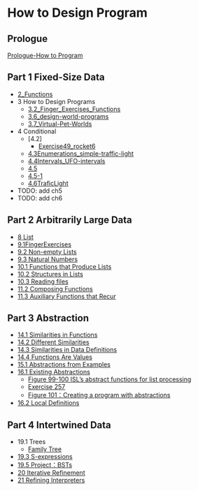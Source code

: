# How to Design Program



## Prologue

[Prologue-How to Program](Prologue-How%20to%20Program.rkt)

## Part 1 Fixed-Size Data

- [2_Functions](1%20Fixed-Size%20Data/2_Functions.rkt)
- 3 How to Design Programs
  - [3.2_Finger_Exercises_Functions](1%20Fixed-Size%20Data/3_HtDP/3.2_Finger_Exercises_Functions.rkt)
  - [3.6_design-world-programs](1%20Fixed-Size%20Data/3_HtDP/3.6_design-world-programs.rkt)
  - [3.7_Virtual-Pet-Worlds](1%20Fixed-Size%20Data/3_HtDP/3.7_Virtual-Pet-Worlds.rkt)
- 4 Conditional
  - [4.2]
    - [Exercise49_rocket6](1%20Fixed-Size%20Data/4%20Conditional/Exercise49_rocket6.rkt)
  - [4.3Enumerations_simple-traffic-light](1%20Fixed-Size%20Data/4%20Conditional/4.3Enumerations_simple-traffic-light.rkt)
  - [4.4Intervals_UFO-intervals](1%20Fixed-Size%20Data/4%20Conditional/4.4Intervals_UFO-intervals.rkt)
  - [4.5](1%20Fixed-Size%20Data/4%20Conditional/4.5.rkt)
  - [4.5-1](1%20Fixed-Size%20Data/4%20Conditional/4.5-1.rkt)
  - [4.6TraficLight](1%20Fixed-Size%20Data/4%20Conditional/4.6TraficLight.rkt)
- TODO: add ch5 
- TODO: add ch6


## Part 2 Arbitrarily Large Data

- [8 List](2%20Arbitrarily%20Large%20Data/8List.rkt)
- [9.1FingerExercises](2%20Arbitrarily%20Large%20Data/9.1FingerExercises.rkt)
- [9.2 Non-empty Lists](2%20Arbitrarily%20Large%20Data/9.2%20Non-empty%20Lists.rkt)
- [9.3 Natural Numbers](2%20Arbitrarily%20Large%20Data/9.3%20Natural%20Numbers.rkt)
- [10.1 Functions that Produce Lists](2%20Arbitrarily%20Large%20Data/10.1%20Functions%20that%20Produce%20Lists（Map）.rkt)
- [10.2 Structures in Lists](2%20Arbitrarily%20Large%20Data/10.2%20Structures%20in%20Lists.rkt)
- [10.3 Reading files](2%20Arbitrarily%20Large%20Data/10.3%20Reading%20files.rkt)
- [11.2 Composing Functions](2%20Arbitrarily%20Large%20Data/11.2%20Composing%20Functions.rkt)
- [11.3 Auxiliary Functions that Recur](2%20Arbitrarily%20Large%20Data/11.3%20Auxiliary%20Functions%20that%20Recur.rkt)

## Part 3 Abstraction

- [14.1 Similarities in Functions](3%20Abstraction/14.1%20Similarities%20in%20Functions.rkt)
- [14.2 Different Similarities](3%20Abstraction/14.2%20Different%20Similarities.rkt)
- [14.3 Similarities in Data Definitions](3%20Abstraction/14.3%20Similarities%20in%20Data%20Definitions.rkt)
- [14.4 Functions Are Values](3%20Abstraction/14.4%20Functions%20Are%20Values.rkt)
- [15.1 Abstractions from Examples](3%20Abstraction/15.1%20Abstractions%20from%20Examples.rkt)
- [16.1 Existing Abstractions](3%20Abstraction/16.1%20Existing%20Abstractions.rkt)
  - [Figure 99-100 ISL’s abstract functions for list processing](3%20Abstraction/Figure%2099-100%20ISL’s%20abstract%20functions%20for%20list%20processing.rkt)
  - [Exercise 257](3%20Abstraction/Exercise%20257.rkt)
  - [Figure 101：Creating a program with abstractions](3%20Abstraction/Figure%20101：Creating%20a%20program%20with%20abstractions.rkt)
- [16.2 Local Definitions](3%20Abstraction/16.2%20Local%20Definitions.rkt)

## Part 4 Intertwined Data

- 19.1 Trees
  - [Family Tree](4%20Intertwined/Family%20Tree.rkt)
- [19.3 S-expressions](4%20Intertwined/19.3%20S-expressions.rkt)
- [19.5 Project：BSTs](4%20Intertwined/19.5%20Project：BSTs.rkt)
- [20 Iterative Refinement](4%20Intertwined/20%20Iterative%20Refinement.rkt)
- [21 Refining Interpreters](4%20Intertwined/21%20Refining%20Interpreters.rkt)
